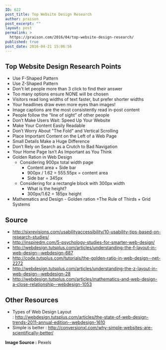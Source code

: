 ```yaml
---
ID: 622
post_title: Top Website Design Research
author: praison
post_excerpt: ""
layout: post
permalink: >
  https://praison.com/2016/04/top-website-design-research/
published: true
post_date: 2016-04-21 15:06:56
---
```

<h2><strong>Top Website Design Research Points</strong></h2>
<ul>
 	<li>Use F-Shaped Pattern</li>
 	<li>Use Z-Shaped Pattern</li>
 	<li>Don't let people more than 3 click to find their answer</li>
 	<li>Too many options ensure NONE will be chosen</li>
 	<li>Visitors read long widths of text faster, but prefer shorter widths</li>
 	<li>Your headlines draw even more eyes than images!</li>
 	<li>Image captions are the most consistently read in-post content</li>
 	<li>People follow the “line of sight” of other people</li>
 	<li>Don’t Make Users Wait: Speed Up Your Website</li>
 	<li>Make Your Content Easily Readable</li>
 	<li>Don’t Worry About "The Fold" and Vertical Scrolling</li>
 	<li>Place Important Content on the Left of a Web Page</li>
 	<li>Small Details Make a Huge Difference</li>
 	<li>Don’t Rely on Search as a Crutch to Bad Navigation</li>
 	<li>Your Home Page Isn’t As Important as You Think</li>
 	<li>Golden Ration in Web Design
<ul>
 	<li>Considering 900px total width page
<ul>
 	<li>Content area + Side bar</li>
 	<li>900px / 1.62 = 555.55px = content area</li>
 	<li>Side bar = 345px</li>
</ul>
</li>
 	<li>Considering for a rectangle block with 300px width
<ul>
 	<li>What is the height?</li>
 	<li>300px/1.62 = 185px height</li>
</ul>
</li>
</ul>
</li>
 	<li>Mathematics and Design - Golden ration +The Rule of Thirds + Grid Systems</li>
</ul>
<h2><strong>Source</strong></h2>
<ul>
 	<li><a href="http://sixrevisions.com/usabilityaccessibility/10-usability-tips-based-on-research-studies/">http://sixrevisions.com/usabilityaccessibility/10-usability-tips-based-on-research-studies/</a></li>
 	<li><a href="http://inspiredm.com/5-psychology-studies-for-smarter-web-design/">http://inspiredm.com/5-psychology-studies-for-smarter-web-design/</a></li>
 	<li><a href="http://webdesign.tutsplus.com/articles/understanding-the-f-layout-in-web-design--webdesign-687">http://webdesign.tutsplus.com/articles/understanding-the-f-layout-in-web-design--webdesign-687</a></li>
 	<li><a href="http://code.tutsplus.com/tutorials/the-golden-ratio-in-web-design--net-2272">http://code.tutsplus.com/tutorials/the-golden-ratio-in-web-design--net-2272</a></li>
 	<li><a href="http://webdesign.tutsplus.com/articles/understanding-the-z-layout-in-web-design--webdesign-28">http://webdesign.tutsplus.com/articles/understanding-the-z-layout-in-web-design--webdesign-28</a></li>
 	<li><a href="http://webdesign.tutsplus.com/articles/mathematics-and-web-design-a-close-relationship--webdesign-1053">http://webdesign.tutsplus.com/articles/mathematics-and-web-design-a-close-relationship--webdesign-1053</a></li>
</ul>
<h2><strong>Other Resources</strong></h2>
<ul>
 	<li>Types of Web Design Layout : <a href="http://webdesign.tutsplus.com/articles/the-state-of-web-design-trends-2011-annual-edition--webdesign-1610">http://webdesign.tutsplus.com/articles/the-state-of-web-design-trends-2011-annual-edition--webdesign-1610</a></li>
 	<li>Simple is better : <a href="http://conversionxl.com/why-simple-websites-are-scientifically-better/">http://conversionxl.com/why-simple-websites-are-scientifically-better/</a></li>
</ul>
<strong>Image Source :</strong> Pexels